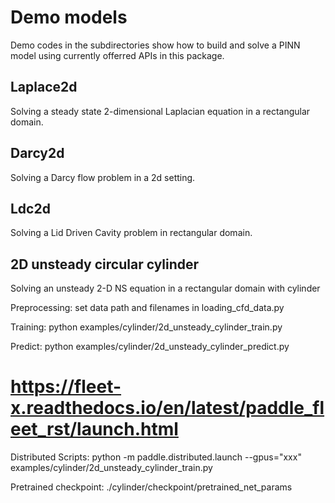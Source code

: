 Demo models
===========

Demo codes in the subdirectories show how to build and solve a PINN model
using currently offerred APIs in this package.


Laplace2d
---------

Solving a steady state 2-dimensional Laplacian equation in a rectangular domain.


Darcy2d
-------

Solving a Darcy flow problem in a 2d setting.


Ldc2d
-----

Solving a Lid Driven Cavity problem in rectangular domain.


2D unsteady circular cylinder
-----------------------------
Solving an unsteady 2-D NS equation in a rectangular domain with cylinder

Preprocessing: set data path and filenames in loading_cfd_data.py

Training:  python examples/cylinder/2d_unsteady_cylinder_train.py

Predict:  python examples/cylinder/2d_unsteady_cylinder_predict.py

# https://fleet-x.readthedocs.io/en/latest/paddle_fleet_rst/launch.html
Distributed Scripts:  python -m paddle.distributed.launch --gpus="xxx" examples/cylinder/2d_unsteady_cylinder_train.py

Pretrained checkpoint:  ./cylinder/checkpoint/pretrained_net_params
